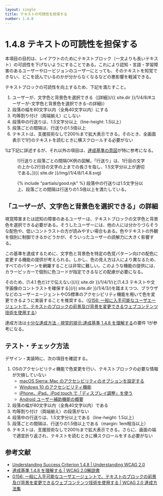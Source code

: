 ```yaml
---
layout: single
title: テキストの可読性を担保する
number: 1.4.8
---
```


# 1.4.8 テキストの可読性を担保する

本項目の目的は、レイアウトのためにテキストブロック（一文よりも長いテキスト）の可読性を下げないようにすることである。これにより認知・言語・学習障害のあるユーザーやロービジョンのユーザーにとっても、そのテキストを知覚できない、どこを読んでいるのかが分からなくなるなどの悪影響を軽減できる。

テキストブロックの可読性を向上するため、下記を満たすこと。

1. ユーザーが、文字色と背景色を選択できる（[詳細](/{{ site.dir }}/1/4/8/#ユーザーが-文字色と背景色を選択できる-の詳細)）
2. 段落の幅を80文字以内（全角40文字以内）にする
3. 均等割り付け（両端揃え）にしない
4. 段落中の行送りは、1.5文字分以上（line-height: 1.5以上）
5. 段落ごとの間隔は、行送りの1.5倍以上
6. テキストは、支援技術なしで200％まで拡大表示できる。そのとき、全画面表示で1行のテキストを読むときに横スクロールする必要がない

1は下記に詳述するが、それ以外の項目は、[達成基準の意図](https://waic.jp/docs/UNDERSTANDING-WCAG20/visual-audio-contrast-visual-presentation.html#visual-audio-contrast-visual-presentation-intent-head)が特に参考になる。

<figure>

![行送りと段落ごとの間隔OK例の図解。「行送り」は、1行目の文字の上から2行目の文字の上までの長さを指し、1.5文字分以上が適切である。]({{ site.dir }}/img//1/4/8/1.4.8.svg)
<figcaption>
{% include "partials/good.njk" %}
段落中の行送りは1.5文字分以上、段落ごとの間隔は行送りの1.5倍以上を満たしている。</figcaption></figure>

## 「ユーザーが、文字色と背景色を選択できる」の詳細

視覚障害または認知の障害のあるユーザーは、テキストブロックの文字色と背景色を選択できる必要がある。そうしたユーザーには、他の人には分かりづらそうな配色や、低いコントラストの方が読みやすい場合もある。色やテキストの外観を個別に制御できるかどうかが、そういったユーザーの読解力に大きく影響する。

この基準を達成するために、文字色と背景色を特定の色覚パターン向けの配色に変更する機能の提供が考えられる。しかし、色の見え方は人により異なるため、すべてのパターンを網羅することは非常に難しい。このような機能の提供には、カラーピッカーで個別に色コードが指定できるなどの配慮が必要になる。

そのため、[1.4.1 色だけで伝えない](/{{ site.dir }}/1/4/1/)と[1.4.3 テキストや文字画像のコントラストを確保する](/{{ site.dir }}/1/4/3/)を踏まえつつ、ブラウザなどのユーザーエージェントやOS標準のアクセシビリティ機能を用いて色を変更できるように実装することを推奨する。（[G156: 一般に入手可能なユーザエージェントで、テキストのブロックの前景及び背景を変更できるウェブコンテンツ技術を使用する](https://waic.jp/docs/WCAG-TECHS/G156.html)）

達成方法は[十分な達成方法 - 視覚的提示:達成基準 1.4.8 を理解する](https://waic.jp/docs/UNDERSTANDING-WCAG20/visual-audio-contrast-visual-presentation.html#visual-audio-contrast-visual-presentation-98-head)の要件 1が参考になる。

## テスト・チェック方法

デザイン・実装時に、次の項目を確認する。

1. OSのアクセシビリティ機能で色変更を行い、テキストブロックの必要な情報が欠損していない
    - [macOS Sierra: Mac のアクセシビリティのオプションを設定する](https://support.apple.com/kb/PH25310?locale=ja_JP&viewlocale=ja_JP)
    - [Windows 10 のアクセシビリティ機能](https://www.microsoft.com/ja-jp/enable/products/windows10/default.aspx)
    - [iPhone、iPad、iPod touch で「ディスプレイ調整」を使う](https://support.apple.com/ja-jp/HT207025)
    - [Android ユーザー補助機能の概要](https://support.google.com/accessibility/android/answer/6006564?hl=ja)
2. 段落の幅が80文字以内（全角40文字以内）である
3. 均等割り付け（両端揃え）の段落がない
4. 段落中の行送りは、1.5文字分以上である（line-height: 1.5以上）
5. 段落ごとの間隔は、行送りの1.5倍以上である（margin: 1em相当以上）
6. テキストは、支援技術なしで200％まで拡大表示できる。さらに、画面の端で適宜折り返され、テキストを読むときに横スクロールをする必要がない

## 参考文献

- [Understanding Success Criterion 1.4.8 | Understanding WCAG 2.0](https://www.w3.org/TR/UNDERSTANDING-WCAG20/visual-audio-contrast-visual-presentation.html)
- [達成基準 1.4.8 を理解する | WCAG 2.0解説書](https://waic.jp/docs/UNDERSTANDING-WCAG20/visual-audio-contrast-visual-presentation.html)
- [G156: 一般に入手可能なユーザエージェントで、テキストのブロックの前景及び背景を変更できるウェブコンテンツ技術を使用する | WCAG 2.0 達成方法集](https://waic.jp/docs/WCAG-TECHS/G156.html)

